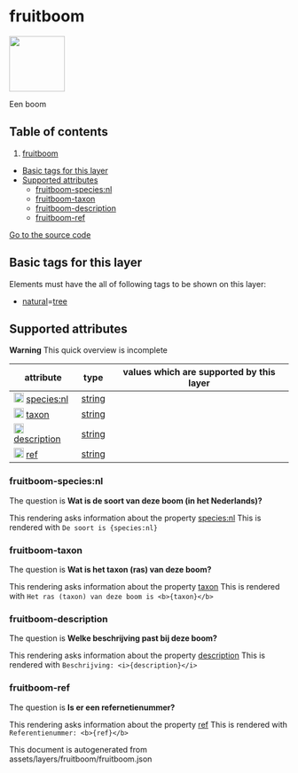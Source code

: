 

 fruitboom 
===========



<img src='https://mapcomplete.osm.be/./assets/themes/fruit_trees/fruit_tree.svg' height="100px"> 

Een boom




## Table of contents

1. [fruitboom](#fruitboom)
  - [Basic tags for this layer](#basic-tags-for-this-layer)
  - [Supported attributes](#supported-attributes)
    + [fruitboom-species:nl](#fruitboom-speciesnl)
    + [fruitboom-taxon](#fruitboom-taxon)
    + [fruitboom-description](#fruitboom-description)
    + [fruitboom-ref](#fruitboom-ref)








[Go to the source code](../assets/layers/fruitboom/fruitboom.json)



 Basic tags for this layer 
---------------------------



Elements must have the all of following tags to be shown on this layer:



  - <a href='https://wiki.openstreetmap.org/wiki/Key:natural' target='_blank'>natural</a>=<a href='https://wiki.openstreetmap.org/wiki/Tag:natural%3Dtree' target='_blank'>tree</a>




 Supported attributes 
----------------------



**Warning** This quick overview is incomplete



attribute | type | values which are supported by this layer
----------- | ------ | ------------------------------------------
[<img src='https://mapcomplete.osm.be/assets/svg/statistics.svg' height='18px'>](https://taginfo.openstreetmap.org/keys/species:nl#values) [species:nl](https://wiki.openstreetmap.org/wiki/Key:species:nl) | [string](../SpecialInputElements.md#string) | 
[<img src='https://mapcomplete.osm.be/assets/svg/statistics.svg' height='18px'>](https://taginfo.openstreetmap.org/keys/taxon#values) [taxon](https://wiki.openstreetmap.org/wiki/Key:taxon) | [string](../SpecialInputElements.md#string) | 
[<img src='https://mapcomplete.osm.be/assets/svg/statistics.svg' height='18px'>](https://taginfo.openstreetmap.org/keys/description#values) [description](https://wiki.openstreetmap.org/wiki/Key:description) | [string](../SpecialInputElements.md#string) | 
[<img src='https://mapcomplete.osm.be/assets/svg/statistics.svg' height='18px'>](https://taginfo.openstreetmap.org/keys/ref#values) [ref](https://wiki.openstreetmap.org/wiki/Key:ref) | [string](../SpecialInputElements.md#string) | 




### fruitboom-species:nl 



The question is **Wat is de soort van deze boom (in het Nederlands)?**

This rendering asks information about the property  [species:nl](https://wiki.openstreetmap.org/wiki/Key:species:nl) 
This is rendered with `De soort is {species:nl}`



### fruitboom-taxon 



The question is **Wat is het taxon (ras) van deze boom?**

This rendering asks information about the property  [taxon](https://wiki.openstreetmap.org/wiki/Key:taxon) 
This is rendered with `Het ras (taxon) van deze boom is <b>{taxon}</b>`



### fruitboom-description 



The question is **Welke beschrijving past bij deze boom?**

This rendering asks information about the property  [description](https://wiki.openstreetmap.org/wiki/Key:description) 
This is rendered with `Beschrijving: <i>{description}</i>`



### fruitboom-ref 



The question is **Is er een refernetienummer?**

This rendering asks information about the property  [ref](https://wiki.openstreetmap.org/wiki/Key:ref) 
This is rendered with `Referentienummer: <b>{ref}</b>` 

This document is autogenerated from assets/layers/fruitboom/fruitboom.json